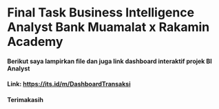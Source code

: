 # Final Task Business Intelligence Analyst Bank Muamalat x Rakamin Academy


#### Berikut saya lampirkan file dan juga link dashboard interaktif projek BI Analyst 
#### Link: https://its.id/m/DashboardTransaksi
#### Terimakasih
